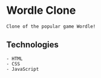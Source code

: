 # Wordle Clone 

    Clone of the popular game Wordle! 

## Technologies

    - HTML
    - CSS
    - JavaScript
